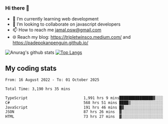 ### Hi there 👋

<!--
**padepokanpenguin/padepokanpenguin** is a ✨ _special_ ✨ repository because its `README.md` (this file) appears on your GitHub profile.
-->

- 🌱 I’m currently learning  web development
- 👯 I’m looking to collaborate on javascript developers
- 📫 How to reach me jamal.psw@gmail.com
- 🌐 Reach my blog:
   https://tripletwinsco.medium.com/ and
   https://padepokanpenguin.github.io/

![Anurag's github stats](https://github-readme-stats.vercel.app/api?username=padepokanpenguin&count_private=true&disable_animations=false&show_icons=true&theme=default)
[![Top Langs](https://github-readme-stats.vercel.app/api/top-langs/?username=padepokanpenguin&theme=default&layout=compact)](https://github.com/padepokanpenguin)

## My coding stats

<!--START_SECTION:waka-->

```txt
From: 16 August 2022 - To: 01 October 2025

Total Time: 3,190 hrs 35 mins

TypeScript                         1,991 hrs 9 mins███████████████▓░░░░░░░░░   62.41 %
C#                                 568 hrs 51 mins ████▒░░░░░░░░░░░░░░░░░░░░   17.83 %
JavaScript                         191 hrs 46 mins █▓░░░░░░░░░░░░░░░░░░░░░░░   06.01 %
JSON                               87 hrs 26 mins  ▓░░░░░░░░░░░░░░░░░░░░░░░░   02.74 %
HTML                               73 hrs 27 mins  ▓░░░░░░░░░░░░░░░░░░░░░░░░   02.30 %
```

<!--END_SECTION:waka-->


